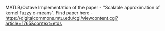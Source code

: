 MATLB/Octave Implementation of the paper - "Scalable approximation of kernel fuzzy c-means". 
Find paper here - https://digitalcommons.mtu.edu/cgi/viewcontent.cgi?article=1765&context=etds
